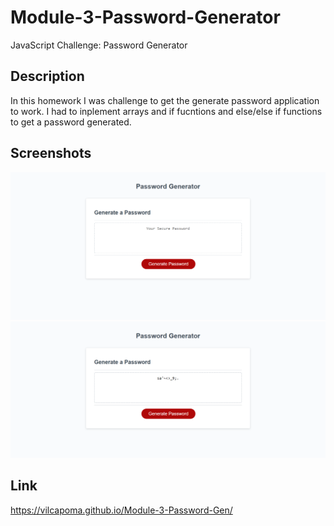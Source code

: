 # Module-3-Password-Generator
JavaScript Challenge: Password Generator

## Description
In this homework I was challenge to get the generate password application to work. I had to inplement arrays and if fucntions and else/else if functions to get a password generated. 

## Screenshots
![Challenge3](./assets/images/Before.png.png)
![Challenge3](./assets/images/After.png.png)

## Link
https://vilcapoma.github.io/Module-3-Password-Gen/